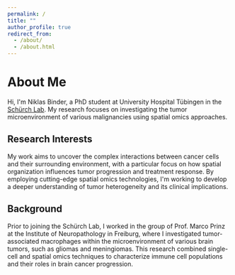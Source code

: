 ```yaml
---
permalink: /
title: ""
author_profile: true
redirect_from: 
  - /about/
  - /about.html
---
```


# About Me

Hi, I'm Niklas Binder, a PhD student at University Hospital Tübingen in the [Schürch Lab](https://www.schurchlab.com/). My research focuses on investigating the tumor microenvironment of various malignancies using spatial omics approaches.

## Research Interests

My work aims to uncover the complex interactions between cancer cells and their surrounding environment, with a particular focus on how spatial organization influences tumor progression and treatment response. By employing cutting-edge spatial omics technologies, I'm working to develop a deeper understanding of tumor heterogeneity and its clinical implications.

## Background

Prior to joining the Schürch Lab, I worked in the group of Prof. Marco Prinz at the Institute of Neuropathology in Freiburg, where I investigated tumor-associated macrophages within the microenvironment of various brain tumors, such as gliomas and meningiomas. This research combined single-cell and spatial omics techniques to characterize immune cell populations and their roles in brain cancer progression.

